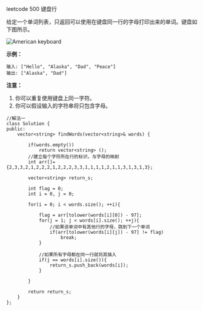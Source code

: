 leetcode 500 键盘行

给定一个单词列表，只返回可以使用在键盘同一行的字母打印出来的单词。键盘如下图所示。

 

![American keyboard](https://assets.leetcode-cn.com/aliyun-lc-upload/uploads/2018/10/12/keyboard.png)

 

**示例：**

```
输入: ["Hello", "Alaska", "Dad", "Peace"]
输出: ["Alaska", "Dad"]

```

 

**注意：**

1. 你可以重复使用键盘上同一字符。
2. 你可以假设输入的字符串将只包含字母。

```
//解法一
class Solution {
public:
    vector<string> findWords(vector<string>& words) {
        
        if(words.empty())
            return vector<string> ();
        //建立每个字符所在行的标识，与字母的映射
        int arr[]={2,3,3,2,1,2,2,2,1,2,2,2,3,3,1,1,1,1,2,1,1,3,1,3,1,3};
        
        vector<string> return_s;
        
        int flag = 0;
        int i = 0, j = 0;
        
        for(i = 0; i < words.size(); ++i){
            
            flag = arr[tolower(words[i][0]) - 97];
            for(j = 1; j < words[i].size(); ++j){
                //如果该单词中有其他行的字母，跳到下一个单词
                if(arr[tolower(words[i][j]) - 97] != flag)
                    break;
            }
            
            //如果所有字母都在同一行就将其插入
            if(j == words[i].size()){
                return_s.push_back(words[i]);
            }
                
        }
            
        return return_s;
    }
};
```



